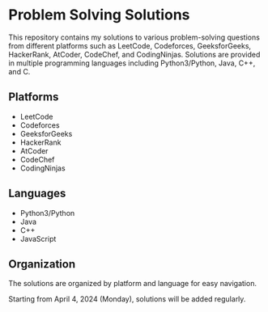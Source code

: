 # Problem Solving Solutions

This repository contains my solutions to various problem-solving questions from different platforms such as LeetCode, Codeforces, GeeksforGeeks, HackerRank, AtCoder, CodeChef, and CodingNinjas. Solutions are provided in multiple programming languages including Python3/Python, Java, C++, and C.

## Platforms
- LeetCode
- Codeforces
- GeeksforGeeks
- HackerRank
- AtCoder
- CodeChef
- CodingNinjas

## Languages
- Python3/Python
- Java
- C++
- JavaScript

## Organization
The solutions are organized by platform and language for easy navigation.

Starting from April 4, 2024 (Monday), solutions will be added regularly.

